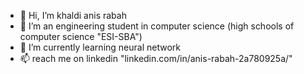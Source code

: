 - 👋 Hi, I’m khaldi anis rabah
- 👀 I’m an engineering student in computer science (high schools of computer science "ESI-SBA")
- 🌱 I’m currently learning neural network
- 📫 reach me on linkedin "linkedin.com/in/anis-rabah-2a780925a/"

<!---
anisrabah1/anisrabah1 is a ✨ special ✨ repository because its `README.md` (this file) appears on your GitHub profile.
You can click the Preview link to take a look at your changes.
--->
